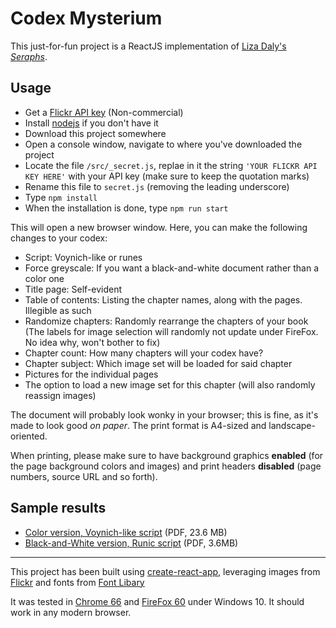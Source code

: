 # Codex Mysterium

This just-for-fun project is a ReactJS implementation of [Liza Daly's *Seraphs*](https://github.com/lizadaly/nanogenmo2014/).

## Usage

* Get a [Flickr API key](https://www.flickr.com/services/apps/create/apply/?) (Non-commercial)
* Install [nodejs](https://nodejs.org/en/) if you don't have it
* Download this project somewhere
* Open a console window, navigate to where you've downloaded the project
* Locate the file `/src/_secret.js`, replae in it the string `'YOUR FLICKR API KEY HERE'` with your API key (make sure to keep the quotation marks)
* Rename this file to `secret.js` (removing the leading underscore)
* Type `npm install`
* When the installation is done, type `npm run start`

This will open a new browser window. Here, you can make the following changes to your codex:

* Script: Voynich-like or runes
* Force greyscale: If you want a black-and-white document rather than a color one
* Title page: Self-evident
* Table of contents: Listing the chapter names, along with the pages. Illegible as such
* Randomize chapters: Randomly rearrange the chapters of your book (The labels for image selection will randomly not update under FireFox. No idea why, won't bother to fix)
* Chapter count: How many chapters will your codex have?
* Chapter subject: Which image set will be loaded for said chapter
* Pictures for the individual pages
* The option to load a new image set for this chapter (will also randomly reassign images)

The document will probably look wonky in your browser; this is fine, as it's made to look good *on paper*. The print format is A4-sized and landscape-oriented.

When printing, please make sure to have background graphics **enabled** (for the page background colors and images) and print headers **disabled** (page numbers, source URL and so forth).

## Sample results

* [Color version, Voynich-like script](/public/codex-mysterium-color-voynich.pdf) (PDF, 23.6 MB)
* [Black-and-White version, Runic script](/public/codex-mysterium-bw-runes.pdf) (PDF, 3.6MB)

* * *

This project has been built using [create-react-app](https://github.com/facebook/create-react-app), leveraging images from [Flickr](https://www.flickr.com/) and fonts from [Font Libary](https://fontlibrary.org/)

It was tested in [Chrome 66](https://www.google.com/chrome/) and [FireFox 60](https://www.mozilla.org/en-US/firefox/) under Windows 10. It should work in any modern browser.

